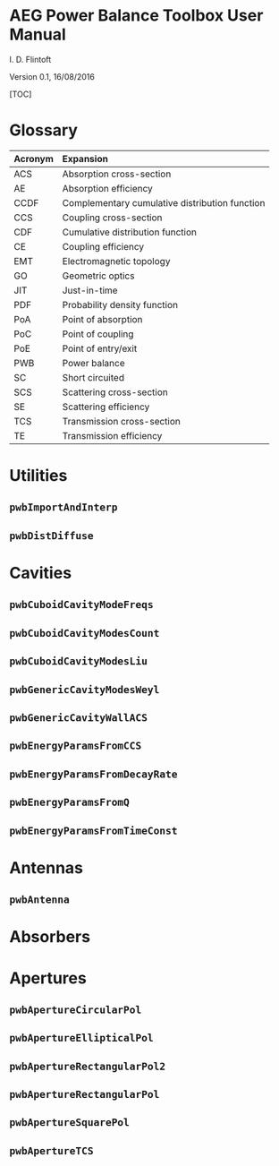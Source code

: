 # AEG Power Balance Toolbox User Manual

I. D. Flintoft

Version 0.1, 16/08/2016

[TOC]

# Glossary

Acronym | Expansion
:-------|:----------------------------------------------
ACS     | Absorption cross-section
AE      | Absorption efficiency
CCDF    | Complementary cumulative distribution function
CCS     | Coupling cross-section
CDF     | Cumulative distribution function
CE      | Coupling efficiency
EMT     | Electromagnetic topology
GO      | Geometric optics
JIT     | Just-in-time
PDF     | Probability density function
PoA     | Point of absorption
PoC     | Point of coupling
PoE     | Point of entry/exit
PWB     | Power balance
SC      | Short circuited
SCS     | Scattering cross-section
SE      | Scattering efficiency
TCS     | Transmission cross-section
TE      | Transmission efficiency


# Utilities

## `pwbImportAndInterp`

## `pwbDistDiffuse`


# Cavities

## `pwbCuboidCavityModeFreqs`

## `pwbCuboidCavityModesCount`

## `pwbCuboidCavityModesLiu`

## `pwbGenericCavityModesWeyl`

## `pwbGenericCavityWallACS`

## `pwbEnergyParamsFromCCS`

## `pwbEnergyParamsFromDecayRate`

## `pwbEnergyParamsFromQ`

## `pwbEnergyParamsFromTimeConst`


# Antennas

## `pwbAntenna`


# Absorbers


# Apertures

## `pwbApertureCircularPol`

## `pwbApertureEllipticalPol`

## `pwbApertureRectangularPol2`

## `pwbApertureRectangularPol`

## `pwbApertureSquarePol`

## `pwbApertureTCS`

